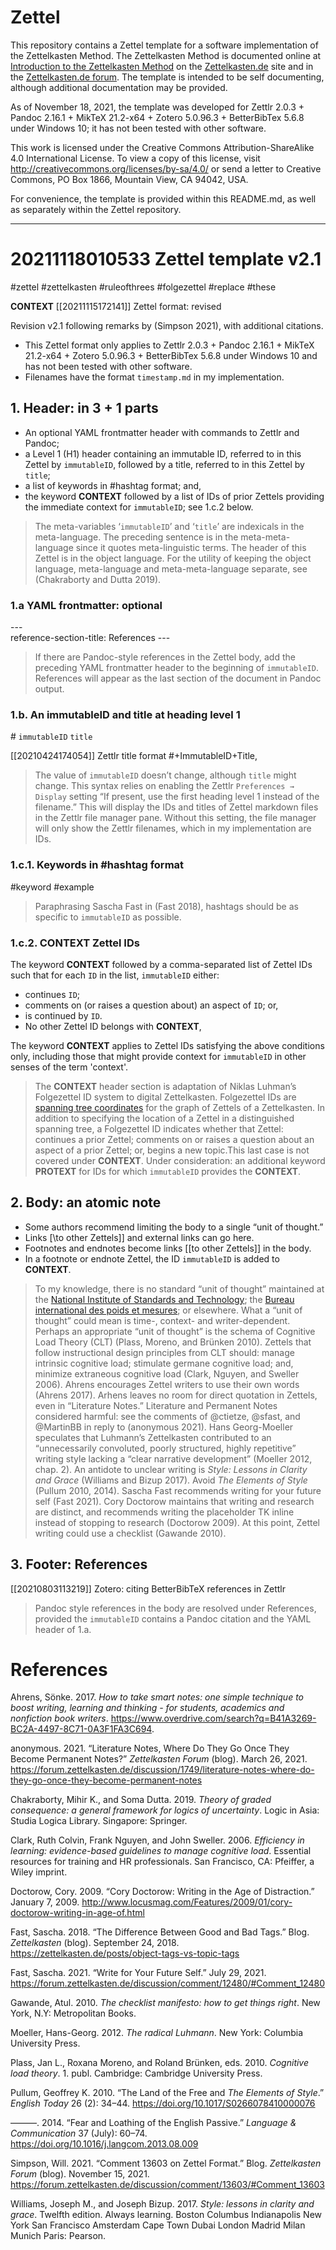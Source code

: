 # Zettel

This repository contains a Zettel template for a software implementation of the Zettelkasten Method. The Zettelkasten Method is documented online at [Introduction to the Zettelkasten Method](https://zettelkasten.de/posts/overview/) on the [Zettelkasten.de](https://zettelkasten.de) site and in the [Zettelkasten.de forum](https://forum.zettelkasten.de). The template is intended to be self documenting, although additional documentation may be provided.

As of November 18, 2021, the template was developed for Zettlr 2.0.3 + Pandoc 2.16.1 + MikTeX 21.2-x64 + Zotero 5.0.96.3 + BetterBibTex  5.6.8 under Windows 10; it has not been tested with other software. 

This work is licensed under the Creative Commons Attribution-ShareAlike 4.0 International License. To view a copy of this license, visit http://creativecommons.org/licenses/by-sa/4.0/ or send a letter to Creative Commons, PO Box 1866, Mountain View, CA 94042, USA.

For convenience, the template is provided within this README.md, as well as separately within the Zettel repository.

---

# 20211118010533 Zettel template v2.1

 #zettel #zettelkasten #ruleofthrees #folgezettel #replace #these 

**CONTEXT** \[\[20211115172141\]\] Zettel format: revised

Revision v2.1 following remarks by (Simpson 2021), with additional citations.

-   This Zettel format only applies to Zettlr 2.0.3 + Pandoc 2.16.1 + MikTeX 21.2-x64 + Zotero 5.0.96.3 + BetterBibTex  5.6.8 under Windows 10 and has not been tested with other software.  
-   Filenames have the format `timestamp.md` in my implementation.

## 1. Header: in 3 + 1 parts

-   An optional YAML frontmatter header with commands to Zettlr and Pandoc;
-   a Level 1 (H1) header containing an immutable ID, referred to in this Zettel by `immutableID`, followed by a title, referred to in this Zettel by `title`;
-   a list of keywords in #hashtag format; and,
-   the keyword **CONTEXT** followed by a list of IDs of prior Zettels providing the immediate context for `immutableID`; see 1.c.2 below.

> The meta-variables ‘`immutableID`’ and ‘`title`’ are indexicals in the meta-language. The preceding sentence is in the  meta-meta-language since it quotes meta-linguistic terms. The  header of this Zettel is in the object language. For the utility  of keeping the object language, meta-language and  meta-meta-language separate, see (Chakraborty and Dutta 2019).

### 1.a YAML frontmatter: optional

\-\-\-  
reference-section-title: References 
\-\-\-

> If there are Pandoc-style references in the Zettel body, add the preceding YAML frontmatter header to the beginning of `immutableID`. References will appear as the last section of the document in Pandoc output. 

###  1.b. An immutableID and title at heading level 1

\# `immutableID` `title`

\[\[20210424174054\]\] Zettlr title format \#+ImmutableID+Title,

> The value of `immutableID` doesn’t change, although `title` might  change. This syntax relies on enabling the Zettlr  `Preferences → Display` setting “If present, use the first heading  level 1 instead of the filename.” This will display the IDs and  titles of Zettel markdown files in the Zettlr file manager pane.  Without this setting, the file manager will only show the Zettlr  filenames, which in my implementation are IDs.


### 1.c.1. Keywords in \#hashtag format

\#keyword \#example

> Paraphrasing Sascha Fast in (Fast 2018), hashtags should be as specific to `immutableID` as possible.

###   1.c.2. CONTEXT Zettel IDs

The keyword **CONTEXT** followed by a comma-separated list of  Zettel IDs such that for each `ID` in the list, `immutableID` either:

-   continues `ID`;  
-   comments on (or raises a question about) an aspect of `ID`; or,
-   is continued by `ID`.
-   No other Zettel ID belongs with **CONTEXT**,

The keyword **CONTEXT** applies to Zettel IDs satisfying the above conditions only,  including those that might provide context for ```immutableID``` in other senses of the term 'context'. 

> The **CONTEXT** header section is adaptation of Niklas Luhman’s Folgezettel ID system to digital Zettelkasten. Folgezettel IDs are  [spanning tree coordinates](https://forum.zettelkasten.de/discussion/comment/13422/#Comment_13422) for the graph of Zettels of a Zettelkasten. In addition to specifying the location of a Zettel in a distinguished spanning tree, a Folgezettel ID indicates whether that Zettel: continues a  prior Zettel; comments on or raises a question about an aspect of a prior Zettel; or, begins a new topic.This last case is not covered under **CONTEXT**. Under consideration: an additional keyword **PROTEXT** for IDs for which ```immutableID``` provides the **CONTEXT**. 


## 2. Body: an atomic note

-   Some authors recommend limiting the body to a single “unit of thought.”
-   Links \[\to other Zettels\]\] and external links can go here.
-   Footnotes and endnotes become links \[\[to other Zettels\]\] in the body.
-   In a footnote or endnote Zettel, the ID `immutableID` is added to **CONTEXT**.

> To my knowledge, there is no standard “unit of thought” maintained at the [National Institute of Standards and Technology](https://www.nist.gov/); the [Bureau international des poids et mesures](https://www.bipm.org/en/home); or elsewhere.  What a “unit of thought” could mean is time-, context- and writer-dependent. Perhaps an appropriate “unit of thought” is the schema of  Cognitive Load Theory (CLT) (Plass, Moreno, and Brünken 2010).  Zettels that follow instructional design principles from CLT should: manage intrinsic cognitive load; stimulate germane cognitive load; and, minimize extraneous cognitive load (Clark,  Nguyen, and Sweller 2006). Ahrens encourages Zettel writers to use  their own words (Ahrens 2017). Arhens leaves no room for direct  quotation in Zettels, even in “Literature Notes.” Literature and  Permanent Notes considered harmful: see the comments of @ctietze,  @sfast, and @MartinBB in reply to (anonymous 2021). Hans Georg-Moeller  speculates that Luhmann’s Zettelkasten contributed to an  “unnecessarily convoluted, poorly structured, highly repetitive” writing style lacking a “clear narrative development” (Moeller 2012, chap. 2). An antidote to unclear writing is *Style: Lessons  in Clarity and Grace* (Williams and Bizup 2017). Avoid *The Elements of Style* (Pullum 2010, 2014). Sascha Fast recommends writing for your future self (Fast 2021). Cory Doctorow maintains that writing and  research are distinct, and recommends writing the placeholder TK inline instead of stopping to research (Doctorow 2009). At this  point, Zettel writing could use a checklist (Gawande 2010).


## 3.  Footer: References

\[\[20210803113219\]\] Zotero: citing BetterBibTeX references in Zettlr

> Pandoc style references in the body are resolved under References, provided the `immutableID` contains a Pandoc citation and the YAML header of 1.a.

# References

Ahrens, Sönke. 2017. *How to take smart notes: one simple technique to boost writing, learning and thinking - for students, academics and nonfiction book writers*. https://www.overdrive.com/search?q=B41A3269-BC2A-4497-8C71-0A3F1FA3C694.

anonymous. 2021. “Literature Notes, Where Do They Go Once They Become Permanent Notes?” *Zettelkasten Forum* (blog). March 26, 2021. https://forum.zettelkasten.de/discussion/1749/literature-notes-where-do-they-go-once-they-become-permanent-notes

Chakraborty, Mihir K., and Soma Dutta. 2019. *Theory of graded consequence: a general framework for logics of uncertainty*. Logic in Asia: Studia Logica Library. Singapore: Springer.

Clark, Ruth Colvin, Frank Nguyen, and John Sweller. 2006. *Efficiency in learning: evidence-based guidelines to manage cognitive load*. Essential resources for training and HR professionals. San Francisco, CA: Pfeiffer, a Wiley imprint.

Doctorow, Cory. 2009. “Cory Doctorow: Writing in the Age of Distraction.” January 7, 2009. http://www.locusmag.com/Features/2009/01/cory-doctorow-writing-in-age-of.html

Fast, Sascha. 2018. “The Difference Between Good and Bad Tags.” Blog. *Zettelkasten* (blog). September 24, 2018. https://zettelkasten.de/posts/object-tags-vs-topic-tags

Fast, Sascha. 2021. “Write for Your Future Self.” July 29, 2021. https://forum.zettelkasten.de/discussion/comment/12480/#Comment_12480

Gawande, Atul. 2010. *The checklist manifesto: how to get things right*. New York, N.Y: Metropolitan Books.

Moeller, Hans-Georg. 2012. *The radical Luhmann*. New York: Columbia University Press.

Plass, Jan L., Roxana Moreno, and Roland Brünken, eds. 2010. *Cognitive load theory*. 1. publ. Cambridge: Cambridge University Press.

Pullum, Geoffrey K. 2010. “The Land of the Free and *The Elements of Style*.” *English Today* 26 (2): 34–44. https://doi.org/10.1017/S0266078410000076

———. 2014. “Fear and Loathing of the English Passive.” *Language & Communication* 37 (July): 60–74. https://doi.org/10.1016/j.langcom.2013.08.009

Simpson, Will. 2021. “Comment 13603 on Zettel Format.” Blog. *Zettelkasten Forum* (blog). November 15, 2021. https://forum.zettelkasten.de/discussion/comment/13603/#Comment_13603

Williams, Joseph M., and Joseph Bizup. 2017. *Style: lessons in clarity and grace*. Twelfth edition. Always learning. Boston Columbus Indianapolis New York San Francisco Amsterdam Cape Town Dubai London Madrid Milan Munich Paris: Pearson.
